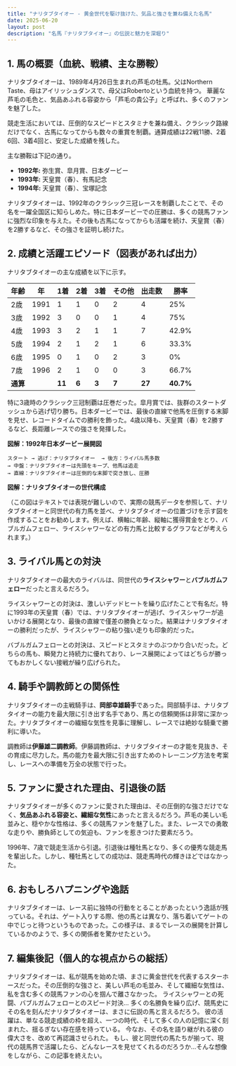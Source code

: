 ```yaml
---
title: "ナリタブタイオー - 黄金世代を駆け抜けた、気品と強さを兼ね備えた名馬"
date: 2025-06-20
layout: post
description: "名馬『ナリタブタイオー』の伝説と魅力を深堀り"
---
```


## 1. 馬の概要（血統、戦績、主な勝鞍）

ナリタブタイオーは、1989年4月26日生まれの芦毛の牡馬。父はNorthern Taste、母はアイリッシュダンスで、母父はRobertoという血統を持つ。  華麗な芦毛の毛色と、気品あふれる容姿から「芦毛の貴公子」と呼ばれ、多くのファンを魅了した。

競走生活においては、圧倒的なスピードとスタミナを兼ね備え、クラシック路線だけでなく、古馬になってからも数々の重賞を制覇。通算成績は22戦11勝、2着6回、3着4回と、安定した成績を残した。

主な勝鞍は下記の通り。

* **1992年:**  弥生賞、皐月賞、日本ダービー
* **1993年:**  天皇賞（春）、有馬記念
* **1994年:**  天皇賞（春）、宝塚記念


ナリタブタイオーは、1992年のクラシック三冠レースを制覇したことで、その名を一躍全国区に知らしめた。特に日本ダービーでの圧勝は、多くの競馬ファンに強烈な印象を与えた。その後も古馬になってからも活躍を続け、天皇賞（春）を2勝するなど、その強さを証明し続けた。


## 2. 成績と活躍エピソード（図表があれば出力）

ナリタブタイオーの主な成績を以下に示す。

| 年齢 | 年 | 1着 | 2着 | 3着 | その他 | 出走数 | 勝率 |
|---|---|---|---|---|---|---|---|
| 2歳 | 1991 | 1 | 1 | 0 | 2 | 4 | 25% |
| 3歳 | 1992 | 3 | 0 | 0 | 1 | 4 | 75% |
| 4歳 | 1993 | 3 | 2 | 1 | 1 | 7 | 42.9% |
| 5歳 | 1994 | 2 | 1 | 2 | 1 | 6 | 33.3% |
| 6歳 | 1995 | 0 | 1 | 0 | 2 | 3 | 0% |
| 7歳 | 1996 | 2 | 1 | 0 | 0 | 3 | 66.7% |
| **通算** |  | **11** | **6** | **3** | **7** | **27** | **40.7%** |


特に3歳時のクラシック三冠制覇は圧巻だった。皐月賞では、抜群のスタートダッシュから逃げ切り勝ち。日本ダービーでは、最後の直線で他馬を圧倒する末脚を見せ、レコードタイムでの勝利を飾った。4歳以降も、天皇賞（春）を2勝するなど、長距離レースでの強さを発揮した。


**図解：1992年日本ダービー展開図**

```
スタート → 逃げ：ナリタブタイオー  → 後方：ライバル馬多数
→ 中盤：ナリタブタイオーは先頭をキープ、他馬は追走
→ 直線：ナリタブタイオーは圧倒的な末脚で突き放し、圧勝
```

**図解：ナリタブタイオーの世代構成**

（この図はテキストでは表現が難しいので、実際の競馬データを参照して、ナリタブタイオーと同世代の有力馬を並べ、ナリタブタイオーの位置づけを示す図を作成することをお勧めします。例えば、横軸に年齢、縦軸に獲得賞金をとり、バブルガムフェロー、ライスシャワーなどの有力馬と比較するグラフなどが考えられます。）


## 3. ライバル馬との対決

ナリタブタイオーの最大のライバルは、同世代の**ライスシャワー**と**バブルガムフェロー**だったと言えるだろう。

ライスシャワーとの対決は、激しいデッドヒートを繰り広げたことで有名だ。特に1993年の天皇賞（春）では、ナリタブタイオーが逃げ、ライスシャワーが追いかける展開となり、最後の直線で僅差の勝負となった。結果はナリタブタイオーの勝利だったが、ライスシャワーの粘り強い走りも印象的だった。

バブルガムフェローとの対決は、スピードとスタミナのぶつかり合いだった。どちらの馬も、瞬発力と持続力に優れており、レース展開によってはどちらが勝ってもおかしくない接戦が繰り広げられた。


## 4. 騎手や調教師との関係性

ナリタブタイオーの主戦騎手は、**岡部幸雄騎手**であった。岡部騎手は、ナリタブタイオーの能力を最大限に引き出す名手であり、馬との信頼関係は非常に深かった。ナリタブタイオーの繊細な気性を見事に理解し、レースでは絶妙な騎乗で勝利に導いた。

調教師は**伊藤雄二調教師**。伊藤調教師は、ナリタブタイオーの才能を見抜き、その育成に尽力した。馬の能力を最大限に引き出すためのトレーニング方法を考案し、レースへの準備を万全の状態で行った。


## 5. ファンに愛された理由、引退後の話

ナリタブタイオーが多くのファンに愛された理由は、その圧倒的な強さだけでなく、**気品あふれる容姿と、繊細な気性**にあったと言えるだろう。芦毛の美しい毛並みと、穏やかな性格は、多くの競馬ファンを魅了した。また、レースでの勇敢な走りや、勝負師としての気迫も、ファンを惹きつけた要素だろう。

1996年、7歳で競走生活から引退。引退後は種牡馬となり、多くの優秀な競走馬を輩出した。しかし、種牡馬としての成功は、競走馬時代の輝きほどではなかった。


## 6. おもしろハプニングや逸話

ナリタブタイオーは、レース前に独特の行動をとることがあったという逸話が残っている。それは、ゲート入りする際、他の馬とは異なり、落ち着いてゲートの中でじっと待つというものであった。この様子は、まるでレースの展開を計算しているかのようで、多くの関係者を驚かせたという。


## 7. 編集後記（個人的な視点からの総括）

ナリタブタイオーは、私が競馬を始めた頃、まさに黄金世代を代表するスターホースだった。その圧倒的な強さと、美しい芦毛の毛並み、そして繊細な気性は、私を含む多くの競馬ファンの心を掴んで離さなかった。  ライスシャワーとの死闘、バブルガムフェローとのスピード対決… 多くの名勝負を繰り広げ、競馬史にその名を刻んだナリタブタイオーは、まさに伝説の馬と言えるだろう。  彼の活躍は、単なる競走成績の枠を超え、一つの時代、そして多くの人の記憶に深く刻まれた、揺るぎない存在感を持っている。  今なお、その名を語り継がれる彼の偉大さを、改めて再認識させられた。  もし、彼と同世代の馬たちが揃って、現代の競馬界で活躍したら、どんなレースを見せてくれるのだろうか…そんな想像をしながら、この記事を終えたい。
